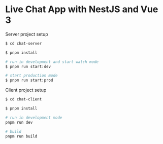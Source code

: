# Live Chat App with NestJS and Vue 3

Server project setup

```sh
$ cd chat-server

$ pnpm install

# run in development and start watch mode
$ pnpm run start:dev

# start production mode
$ pnpm run start:prod
```

Client project setup

```sh
$ cd chat-client

$ pnpm install

# run in development mode
pnpm run dev

# build
pnpm run build
```
